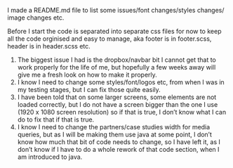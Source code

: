 I made a README.md file to list some issues/font changes/styles changes/ image changes etc.


Before I start the code is separated into separate css files for now to keep all the code orginised and easy to manage, aka footer is in footer.scss, header is in header.scss etc.





1.	The biggest issue I had is the dropbox/navbar bit I cannot get that to work properly for the life of me, but hopefully a few weeks away will give me a fresh look on how to make it properly.
2.	I know I need to change some styles/font/logos etc, from when I was in my testing stages, but I can fix those quite easily.
3.	I have been told that on some larger screens, some elements are not loaded correctly, but I do not have a screen bigger than the one I use (1920 x 1080 screen resolution) so if that is true, I don’t know what I can do to fix that if that is true.
4.	I know I need to change the partners/case studies width for media queries, but as I will be making them use java at some point, I don’t know how much that bit of code needs to change, so I have left it, as I don’t know if I have to do a whole rework of that code section, when I am introduced to java. 
